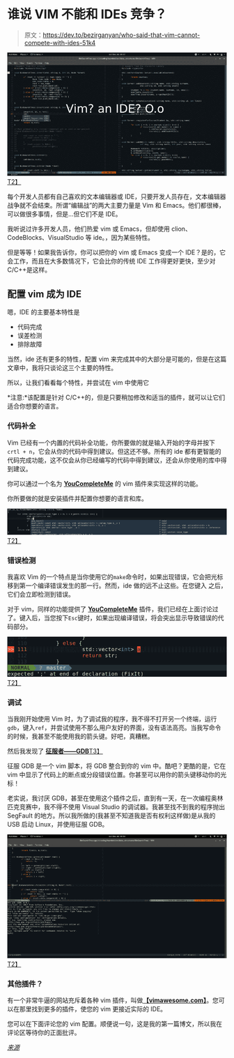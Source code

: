 # 谁说 VIM 不能和 IDEs 竞争？

> 原文：<https://dev.to/bezirganyan/who-said-that-vim-cannot-compete-with-ides-51k4>

[![main](img/7bde29cb55a45da19951c24300b59249.png)T2】](https://res.cloudinary.com/practicaldev/image/fetch/s--iiTOvsXg--/c_limit%2Cf_auto%2Cfl_progressive%2Cq_auto%2Cw_880/https://bezirganyan.github.io/img/2017/12/vim_main.jpg)

每个开发人员都有自己喜欢的文本编辑器或 IDE，只要开发人员存在，文本编辑器战争就不会结束。所谓“编辑战”的两大主要力量是 Vim 和 Emacs。他们都很棒，可以做很多事情，但是...但它们不是 IDE。

我听说过许多开发人员，他们热爱 vim 或 Emacs，但却使用 clion、CodeBlocks、VisualStudio 等 ide。，因为某些特性。

但是等等！如果我告诉你，你可以把你的 vim 或 Emacs 变成一个 IDE？是的，它会工作，而且在大多数情况下，它会比你的传统 IDE 工作得更好更快，至少对 C/C++是这样。

## 配置 vim 成为 IDE

嗯，IDE 的主要基本特性是

*   代码完成
*   误差检测
*   排除故障

当然，ide 还有更多的特性，配置 vim 来完成其中的大部分是可能的，但是在这篇文章中，我将只谈论这三个主要的特性。

所以，让我们看看每个特性，并尝试在 vim 中使用它

*注意:*该配置是针对 C/C++的，但是只要稍加修改和适当的插件，就可以让它们适合你想要的语言。

### 代码补全

Vim 已经有一个内置的代码补全功能，你所要做的就是输入开始的字母并按下`crtl + n`，它会从你的代码中得到建议。但这还不够。所有的 ide 都有更智能的代码完成功能，这不仅会从你已经编写的代码中得到建议，还会从你使用的库中得到建议。

你可以通过一个名为 [**YouCompleteMe**](https://valloric.github.io/YouCompleteMe/) 的 vim 插件来实现这样的功能。

你所要做的就是安装插件并配置你想要的语言和库。

[![Vim code completion](img/b6e39e0b38d22805fae6e4a8ce04387f.png)T2】](https://res.cloudinary.com/practicaldev/image/fetch/s--ZP57z_4b--/c_limit%2Cf_auto%2Cfl_progressive%2Cq_auto%2Cw_880/https://bezirganyan.github.io/img/2017/12/vim_code_completion.png)

### 错误检测

我喜欢 Vim 的一个特点是当你使用它的`make`命令时，如果出现错误，它会把光标移到第一个编译错误发生的那一行。然而，ide 做的远不止这些。在您键入
之后，它们会立即检测到错误。

对于 vim，同样的功能提供了 [**YouCompleteMe**](https://valloric.github.io/YouCompleteMe/) 插件，我们已经在上面讨论过了。键入后，当您按下`Esc`键时，如果出现编译错误，将会突出显示导致错误的代码部分。

[![Vim error](img/9db935b649b242fb7c29bfc31736dbde.png)T2】](https://res.cloudinary.com/practicaldev/image/fetch/s--kcs2nUaU--/c_limit%2Cf_auto%2Cfl_progressive%2Cq_auto%2Cw_880/https://bezirganyan.github.io/img/2017/12/vim_error.png)

### 调试

当我刚开始使用 Vim 时，为了调试我的程序，我不得不打开另一个终端，运行`gdb`，键入`ref`，并尝试使用不那么用户友好的界面，没有语法高亮。当我写命令的时候，我甚至不能使用我的箭头键。好吧，真糟糕。

然后我发现了 [**征服者——GDB**T3】](https://github.com/vim-scripts/Conque-GDB)

征服 GDB 是一个 vim 脚本，将 GDB 整合到你的 vim 中。酷吧？更酷的是，它在 vim 中显示了代码上的断点或分段错误位置。你甚至可以用你的箭头键移动你的光标！

老实说，我讨厌 GDB，甚至在使用这个插件之后，直到有一天，在一次编程奥林匹克竞赛中，我不得不使用 Visual Studio 的调试器。我甚至找不到我的程序抛出 SegFault 的地方。所以我所做的(我甚至不知道我是否有权利这样做)是从我的 USB 启动 Linux，并使用征服 GDB。

[![Vim gdb](img/0710a3324344357f615ea410112e659d.png)T2】](https://res.cloudinary.com/practicaldev/image/fetch/s--vccV2DT6--/c_limit%2Cf_auto%2Cfl_progressive%2Cq_auto%2Cw_880/https://bezirganyan.github.io/img/2017/12/vim_gdb.png)

### 其他插件？

有一个非常牛逼的网站充斥着各种 vim 插件，叫做[**【vimawesome.com】**](//vimawesome.com)。您可以在那里找到更多的插件，使您的 vim 更接近实际的 IDE。

您可以在下面评论您的 vim 配置。顺便说一句，这是我的第一篇博文，所以我在评论区等待你的正面批评。

[*来源*](https://bezirganyan.github.io/blog/vim_ide/)
